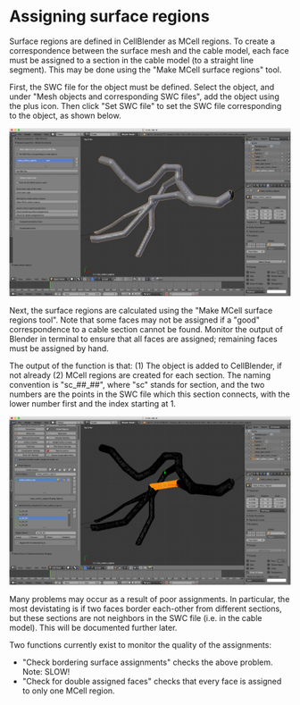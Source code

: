 # Assigning surface regions

Surface regions are defined in CellBlender as MCell regions. To create a correspondence between the surface mesh and the cable model, each face must be assigned to a section in the cable model (to a straight line segment). This may be done using the "Make MCell surface regions" tool.

First, the SWC file for the object must be defined. Select the object, and under "Mesh objects and corresponding SWC files", add the object using the plus icon. Then click "Set SWC file" to set the SWC file corresponding to the object, as shown below.

![SWC assigned](../figures/assigning_surface_regions_1.jpg?raw=true "SWC assigned")

Next, the surface regions are calculated using the "Make MCell surface regions tool". Note that some faces may not be assigned if a "good" correspondence to a cable section cannot be found. Monitor the output of Blender in terminal to ensure that all faces are assigned; remaining faces must be assigned by hand.

The output of the function is that:
(1) The object is added to CellBlender, if not already
(2) MCell regions are created for each section. The naming convention is "sc_##_##", where "sc" stands for section, and the two numbers are the points in the SWC file which this section connects, with the lower number first and the index starting at 1.

![Surface Regions](../figures/assigning_surface_regions_2.jpg?raw=true "Surface Regions")

Many problems may occur as a result of poor assignments. In particular, the most devistating is if two faces border each-other from different sections, but these sections are not neighbors in the SWC file (i.e. in the cable model). This will be documented further later.

Two functions currently exist to monitor the quality of the assignments:
* "Check bordering surface assignments" checks the above problem. Note: SLOW!
* "Check for double assigned faces" checks that every face is assigned to only one MCell region.